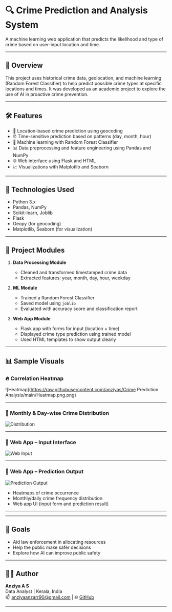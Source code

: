 # 🔍 Crime Prediction and Analysis System 

A machine learning web application that predicts the likelihood and type of crime based on user-input location and time.

---

## 📌 Overview

This project uses historical crime data, geolocation, and machine learning (Random Forest Classifier) to help predict possible crime types at specific locations and times. It was developed as an academic project to explore the use of AI in proactive crime prevention.

---

## 🛠️ Features

- 📍 Location-based crime prediction using geocoding
- ⏰ Time-sensitive prediction based on patterns (day, month, hour)
- 🎯 Machine learning with Random Forest Classifier
- 📊 Data preprocessing and feature engineering using Pandas and NumPy
- 🌐 Web interface using Flask and HTML
- 📈 Visualizations with Matplotlib and Seaborn

---

## 🧠 Technologies Used

- Python 3.x  
- Pandas, NumPy  
- Scikit-learn, Joblib  
- Flask  
- Geopy (for geocoding)  
- Matplotlib, Seaborn (for visualization)

---

## 🚀 Project Modules

1. **Data Processing Module**
   - Cleaned and transformed timestamped crime data
   - Extracted features: year, month, day, hour, weekday

2. **ML Module**
   - Trained a Random Forest Classifier
   - Saved model using `joblib`
   - Evaluated with accuracy score and classification report

3. **Web App Module**
   - Flask app with forms for input (location + time)
   - Displayed crime type prediction using trained model
   - Used HTML templates to show output clearly

---

## 📊 Sample Visuals

### 🔥 Correlation Heatmap

![Heatmap](https://raw.githubusercontent.com/anziyas/Crime Prediction Analysis/main/Heatmap.png.png)

---

### 📅 Monthly & Day-wise Crime Distribution

![Distribution](https://raw.githubusercontent.com/anziyas/crime-prediction-analysis/main/Frequency%20Distribution.png.png)

---

### 🧠 Web App – Input Interface

![Web Input](https://raw.githubusercontent.com/anziyas/crime-prediction-analysis/main/Output1.png.png)

---

### 📍 Web App – Prediction Output

![Prediction Output](https://raw.githubusercontent.com/anziyas/crime-prediction-analysis/main/Output2.png.png)




- Heatmaps of crime occurrence
- Monthly/daily crime frequency distribution
- Web app UI (input form and prediction result)

---


---

## 🎯 Goals

- Aid law enforcement in allocating resources
- Help the public make safer decisions
- Explore how AI can improve public safety

---

## 👩‍💻 Author

**Anziya A S**  
Data Analyst | Kerala, India  
📫 anziyaanzarr90@gmail.com | 🌐 [GitHub](https://github.com/anziyas)

---




